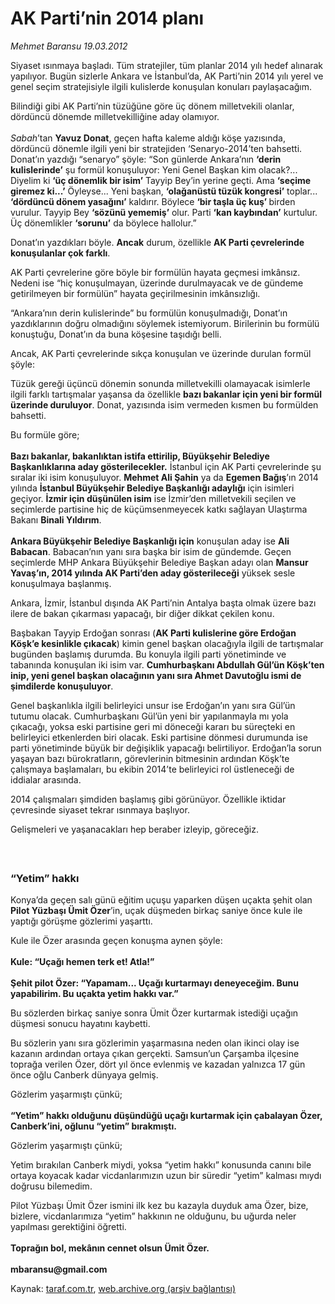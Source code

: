 # AK Parti’nin 2014 planı

*Mehmet Baransu 19.03.2012*

<div class="yazi"><p>Siyaset ısınmaya başladı. Tüm stratejiler, tüm planlar 2014 yılı hedef alınarak yapılıyor. Bugün sizlerle Ankara ve İstanbul’da, AK Parti’nin 2014 yılı yerel ve genel seçim stratejisiyle ilgili kulislerde konuşulan konuları paylaşacağım. </p>
<p>Bilindiği gibi AK Parti’nin tüzüğüne göre üç dönem milletvekili olanlar, dördüncü dönemde milletvekilliğine aday olamıyor.<br/><br/><i>Sabah</i>’tan <b>Yavuz Donat</b>, geçen hafta kaleme aldığı köşe yazısında, dördüncü dönemle ilgili yeni bir stratejiden ‘Senaryo-2014’ten bahsetti. Donat’ın yazdığı “senaryo” şöyle: “Son günlerde Ankara’nın <b>‘derin kulislerinde’</b> şu formül konuşuluyor: Yeni Genel Başkan kim olacak?... Diyelim ki <b>‘üç dönemlik bir isim’</b> Tayyip Bey’in yerine geçti. Ama <b>‘seçime giremez ki...’</b> Öyleyse... Yeni başkan, <b>‘olağanüstü tüzük kongresi’</b> toplar... <b>‘dördüncü dönem yasağını’</b> kaldırır. Böylece <b>‘bir taşla üç kuş’ </b>birden vurulur. Tayyip Bey <b>‘sözünü yememiş’</b> olur. Parti <b>‘kan kaybından’</b> kurtulur. Üç dönemlikler <b>‘sorunu’</b> da böylece hallolur.”</p>
<p>Donat’ın yazdıkları böyle. <b>Ancak</b> durum, özellikle <b>AK Parti çevrelerinde konuşulanlar çok farklı</b>. </p>
<p>AK Parti çevrelerine göre böyle bir formülün hayata geçmesi imkânsız. Nedeni ise “hiç konuşulmayan, üzerinde durulmayacak ve de gündeme getirilmeyen bir formülün” hayata geçirilmesinin imkânsızlığı. </p>
<p>“Ankara’nın derin kulislerinde” bu formülün konuşulmadığı, Donat’ın yazdıklarının doğru olmadığını söylemek istemiyorum. Birilerinin bu formülü konuştuğu, Donat’ın da buna köşesine taşıdığı belli. </p>
<p>Ancak, AK Parti çevrelerinde sıkça konuşulan ve üzerinde durulan formül şöyle: </p>
<p>Tüzük gereği üçüncü dönemin sonunda milletvekilli olamayacak isimlerle ilgili farklı tartışmalar yaşansa da özellikle <b>bazı bakanlar için yeni bir formül üzerinde duruluyor</b>. Donat, yazısında isim vermeden kısmen bu formülden bahsetti. </p>
<p>Bu formüle göre;<br/><br/><b>Bazı bakanlar, bakanlıktan istifa ettirilip, Büyükşehir Belediye Başkanlıklarına aday gösterilecekler.</b> İstanbul için AK Parti çevrelerinde şu sıralar iki isim konuşuluyor. <b>Mehmet Ali Şahin</b> ya da <b>Egemen Bağış</b>’ın 2014 yılında <b>İstanbul Büyükşehir Belediye Başkanlığı adaylığı</b> için isimleri geçiyor. <b>İzmir için düşünülen isim</b> ise İzmir’den milletvekili seçilen ve seçimlerde partisine hiç de küçümsenmeyecek katkı sağlayan Ulaştırma Bakanı <b>Binali Yıldırım</b>.<br/><br/><b>Ankara Büyükşehir Belediye Başkanlığı için</b> konuşulan aday ise <b>Ali Babacan</b>. Babacan’nın yanı sıra başka bir isim de gündemde. Geçen seçimlerde MHP Ankara Büyükşehir Belediye Başkan adayı olan <b>Mansur Yavaş’ın, 2014 yılında AK Parti’den aday gösterileceği</b> yüksek sesle konuşulmaya başlanmış. </p>
<p>Ankara, İzmir, İstanbul dışında AK Parti’nin Antalya başta olmak üzere bazı ilere de bakan çıkarması yapacağı, bir diğer dikkat çekilen konu. </p>
<p>Başbakan Tayyip Erdoğan sonrası (<b>AK Parti kulislerine göre Erdoğan Köşk’e kesinlikle çıkacak</b>) kimin genel başkan olacağıyla ilgili de tartışmalar bugünden başlamış durumda. Bu konuyla ilgili parti yönetiminde ve tabanında konuşulan iki isim var. <b>Cumhurbaşkanı Abdullah Gül’ün Köşk’ten inip, yeni genel başkan olacağının yanı sıra Ahmet Davutoğlu ismi de şimdilerde konuşuluyor</b>. </p>
<p>Genel başkanlıkla ilgili belirleyici unsur ise Erdoğan’ın yanı sıra Gül’ün tutumu olacak. Cumhurbaşkanı Gül’ün yeni bir yapılanmayla mı yola çıkacağı, yoksa eski partisine geri mi döneceği kararı bu süreçteki en belirleyici etkenlerden biri olacak. Eski partisine dönmesi durumunda ise parti yönetiminde büyük bir değişiklik yapacağı belirtiliyor. Erdoğan’la sorun yaşayan bazı bürokratların, görevlerinin bitmesinin ardından Köşk’te çalışmaya başlamaları, bu ekibin 2014’te belirleyici rol üstleneceği de iddialar arasında. </p>
<p>2014 çalışmaları şimdiden başlamış gibi görünüyor. Özellikle iktidar çevresinde siyaset tekrar ısınmaya başlıyor. </p>
<p>Gelişmeleri ve yaşanacakları hep beraber izleyip, göreceğiz.<br/><b> </b></p>
<h3><br/>“Yetim” hakkı</h3>
<p>Konya’da geçen salı günü eğitim uçuşu yaparken düşen uçakta şehit olan <b>Pilot Yüzbaşı Ümit Özer</b>’in, uçak düşmeden birkaç saniye önce kule ile yaptığı görüşme gözlerimi yaşarttı. </p>
<p>Kule ile Özer arasında geçen konuşma aynen şöyle:<br/><br/><b>Kule: “Uçağı hemen terk et! Atla!”<br/><br/></b><b>Şehit pilot Özer: “Yapamam... Uçağı kurtarmayı deneyeceğim. Bunu yapabilirim. Bu uçakta yetim hakkı var.”</b></p>
<p>Bu sözlerden birkaç saniye sonra Ümit Özer kurtarmak istediği uçağın düşmesi sonucu hayatını kaybetti. </p>
<p>Bu sözlerin yanı sıra gözlerimin yaşarmasına neden olan ikinci olay ise kazanın ardından ortaya çıkan gerçekti. Samsun’un Çarşamba ilçesine toprağa verilen Özer, dört yıl önce evlenmiş ve kazadan yalnızca 17 gün önce oğlu Canberk dünyaya gelmiş. </p>
<p>Gözlerim yaşarmıştı çünkü;<br/><br/><b>“Yetim” hakkı olduğunu düşündüğü uçağı kurtarmak için çabalayan Özer, Canberk’ini, oğlunu “yetim” bırakmıştı. </b></p>
<p>Gözlerim yaşarmıştı çünkü;</p>
<p>Yetim bırakılan Canberk miydi, yoksa “yetim hakkı” konusunda canını bile ortaya koyacak kadar vicdanlarımızın uzun bir süredir “yetim” kalması mıydı doğrusu bilemedim. </p>
<p>Pilot Yüzbaşı Ümit Özer ismini ilk kez bu kazayla duyduk ama Özer, bize, bizlere, vicdanlarımıza “yetim” hakkının ne olduğunu, bu uğurda neler yapılması gerektiğini öğretti.<br/><br/><b>Toprağın bol, mekânın cennet olsun Ümit Özer.<br/><br/></b><b>mbaransu@gmail.com</b></p>
</div>

Kaynak: [taraf.com.tr](http://www.taraf.com.tr/mehmet-baransu/makale-ak-parti-nin-2014-plani.htm), [web.archive.org (arşiv bağlantısı)](http://web.archive.org/web/20131107025656/http://www.taraf.com.tr/mehmet-baransu/makale-ak-parti-nin-2014-plani.htm)
